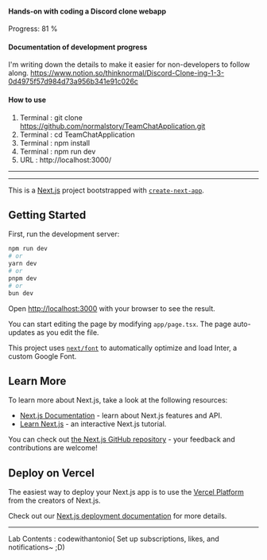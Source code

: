 
#### Hands-on with coding a Discord clone webapp 
Progress: 81 %  

#### Documentation of development progress   
I'm writing down the details to make it easier for non-developers to follow along. 
https://www.notion.so/thinknormal/Discord-Clone-ing-1-3-0d4975f57d984d73a956b341e91c026c

#### How to use 
1) Terminal : git clone https://github.com/normalstory/TeamChatApplication.git
2) Terminal : cd TeamChatApplication
3) Terminal : npm install
4) Terminal : npm run dev
5) URL : http://localhost:3000/  


* * *



* * *



This is a [Next.js](https://nextjs.org/) project bootstrapped with [`create-next-app`](https://github.com/vercel/next.js/tree/canary/packages/create-next-app).

## Getting Started

First, run the development server:

```bash
npm run dev
# or
yarn dev
# or
pnpm dev
# or
bun dev
```

Open [http://localhost:3000](http://localhost:3000) with your browser to see the result.

You can start editing the page by modifying `app/page.tsx`. The page auto-updates as you edit the file.

This project uses [`next/font`](https://nextjs.org/docs/basic-features/font-optimization) to automatically optimize and load Inter, a custom Google Font.

## Learn More

To learn more about Next.js, take a look at the following resources:

- [Next.js Documentation](https://nextjs.org/docs) - learn about Next.js features and API.
- [Learn Next.js](https://nextjs.org/learn) - an interactive Next.js tutorial.

You can check out [the Next.js GitHub repository](https://github.com/vercel/next.js/) - your feedback and contributions are welcome!

## Deploy on Vercel

The easiest way to deploy your Next.js app is to use the [Vercel Platform](https://vercel.com/new?utm_medium=default-template&filter=next.js&utm_source=create-next-app&utm_campaign=create-next-app-readme) from the creators of Next.js.

Check out our [Next.js deployment documentation](https://nextjs.org/docs/deployment) for more details.


* * *

Lab Contents : codewithantonio( Set up subscriptions, likes, and notifications~ ;D)
